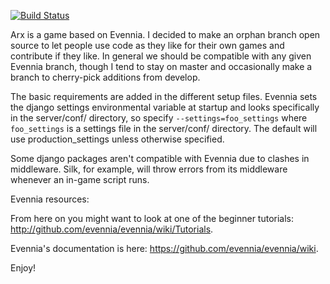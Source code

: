 [![Build Status](https://travis-ci.org/Arx-Game/arxcode.svg?branch=stable_orphan)](https://travis-ci.org/Arx-Game/arxcode)

Arx is a game based on Evennia. I decided to make an orphan branch open source to let people
use code as they like for their own games and contribute if they like. In general we should
be compatible with any given Evennia branch, though I tend to stay on master and occasionally
make a branch to cherry-pick additions from develop.

The basic requirements  are added in the different setup files. Evennia sets the django settings
environmental variable at startup and looks specifically in the server/conf/ directory, so specify
`--settings=foo_settings` where `foo_settings` is a settings file in the server/conf/ directory.
The default will use production_settings unless otherwise specified.

Some django packages aren't compatible with Evennia due to clashes in middleware. Silk,
for example, will throw errors from its middleware whenever an in-game script runs.

Evennia resources:

From here on you might want to look at one of the beginner tutorials:
http://github.com/evennia/evennia/wiki/Tutorials.

Evennia's documentation is here:
https://github.com/evennia/evennia/wiki.

Enjoy!
